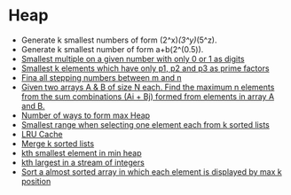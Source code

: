 # Heap

 - Generate k smallest numbers of form (2^x)*(3^y)*(5^z).
 - Generate k smallest number of form  a+b(2^(0.5)).
 - [Smallest multiple on a given number with only 0 or 1 as digits](https://www.interviewbit.com/problems/smallest-multiple-with-0-and-1/)
 - [Smallest k elements which have only p1, p2 and p3 as prime factors](https://www.interviewbit.com/problems/smallest-sequence-with-given-primes/)
 - [Fina all stepping numbers between m and n](https://www.interviewbit.com/problems/stepping-numbers/)
 - [Given two arrays A & B of size N each.
Find the maximum n elements from the sum combinations (Ai + Bj) formed from elements in array A and B.](https://www.interviewbit.com/problems/n-max-pair-combinations/)
 - [Number of ways to form max Heap](https://www.interviewbit.com/problems/ways-to-form-max-heap/)
 - [Smallest range when selecting one element each from k sorted lists](https://www.geeksforgeeks.org/find-smallest-range-containing-elements-from-k-lists/)
 - [LRU Cache](https://www.interviewbit.com/problems/lru-cache/)
 - [Merge k sorted lists](https://www.geeksforgeeks.org/merge-k-sorted-linked-lists-set-2-using-min-heap/)
 - [kth smallest element in min heap](https://github.com/rishabh1911/Coding-Practice/blob/master/src/main/java/advance/data/structure/Heap/Kth_Largest_in_Heap.java)
 - [kth largest in a stream of integers](https://www.geeksforgeeks.org/kth-largest-element-in-a-stream/)
 - [Sort a almost sorted array in which each element is displayed by max k position](https://www.geeksforgeeks.org/nearly-sorted-algorithm/)
